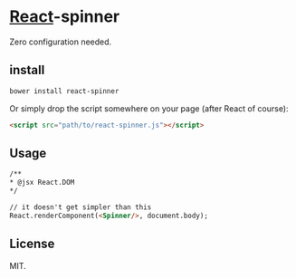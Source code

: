 # [React](http://facebook.github.io/react/)-spinner

Zero configuration needed.

## install

```sh
bower install react-spinner
```

Or simply drop the script somewhere on your page (after React of course):

```html
<script src="path/to/react-spinner.js"></script>
```

## Usage

```html
/**
* @jsx React.DOM
*/

// it doesn't get simpler than this
React.renderComponent(<Spinner/>, document.body);
```

## License

MIT.

